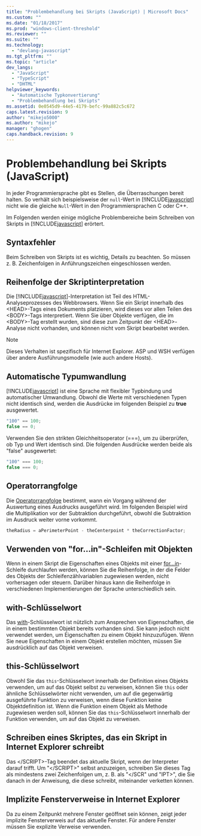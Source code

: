 ```yaml
---
title: "Problembehandlung bei Skripts (JavaScript) | Microsoft Docs"
ms.custom: ""
ms.date: "01/18/2017"
ms.prod: "windows-client-threshold"
ms.reviewer: ""
ms.suite: ""
ms.technology: 
  - "devlang-javascript"
ms.tgt_pltfrm: ""
ms.topic: "article"
dev_langs: 
  - "JavaScript"
  - "TypeScript"
  - "DHTML"
helpviewer_keywords: 
  - "Automatische Typkonvertierung"
  - "Problembehandlung bei Skripts"
ms.assetid: 0e0545d9-44e5-4179-befc-99a882c5c672
caps.latest.revision: 9
author: "mikejo5000"
ms.author: "mikejo"
manager: "ghogen"
caps.handback.revision: 9
---
```

# Problembehandlung bei Skripts (JavaScript)
In jeder Programmiersprache gibt es Stellen, die Überraschungen bereit halten.  So verhält sich beispielsweise der `null`\-Wert in [!INCLUDE[javascript](../../javascript/includes/javascript-md.md)] nicht wie die gleiche `Null`\-Wert in den Programmiersprachen C oder C\+\+.  
  
 Im Folgenden werden einige mögliche Problembereiche beim Schreiben von Skripts in [!INCLUDE[javascript](../../javascript/includes/javascript-md.md)] erörtert.  
  
## Syntaxfehler  
 Beim Schreiben von Skripts ist es wichtig, Details zu beachten.  So müssen z. B. Zeichenfolgen in Anführungszeichen eingeschlossen werden.  
  
## Reihenfolge der Skriptinterpretation  
 Die [!INCLUDE[javascript](../../javascript/includes/javascript-md.md)]\-Interpretation ist Teil des HTML\-Analyseprozesses des Webbrowsers.  Wenn Sie ein Skript innerhalb des \<HEAD\>\-Tags eines Dokuments platzieren, wird dieses vor allen Teilen des \<BODY\>\-Tags interpretiert.  Wenn Sie über Objekte verfügen, die im \<BODY\>\-Tag erstellt wurden, sind diese zum Zeitpunkt der \<HEAD\>\-Analyse nicht vorhanden, und können nicht vom Skript bearbeitet werden.  
  
> [!NOTE]
>  Dieses Verhalten ist spezifisch für Internet Explorer.  ASP und WSH verfügen über andere Ausführungsmodelle \(wie auch andere Hosts\).  
  
## Automatische Typumwandlung  
 [!INCLUDE[javascript](../../javascript/includes/javascript-md.md)] ist eine Sprache mit flexibler Typbindung und automatischer Umwandlung.  Obwohl die Werte mit verschiedenen Typen nicht identisch sind, werden die Ausdrücke im folgenden Beispiel zu **true** ausgewertet.  
  
```javascript  
"100" == 100;  
false == 0;  
```  
  
 Verwenden Sie den strikten Gleichheitsoperator \(\=\=\=\), um zu überprüfen, ob Typ und Wert identisch sind.  Die folgenden Ausdrücke werden beide als "false" ausgewertet:  
  
```javascript  
"100" === 100;  
false === 0;  
```  
  
## Operatorrangfolge  
 Die [Operatorrangfolge](../../javascript/operator-subtractprecedence-javascript.md) bestimmt, wann ein Vorgang während der Auswertung eines Ausdrucks ausgeführt wird.  Im folgenden Beispiel wird die Multiplikation vor der Subtraktion durchgeführt, obwohl die Subtraktion im Ausdruck weiter vorne vorkommt.  
  
```javascript  
theRadius = aPerimeterPoint - theCenterpoint * theCorrectionFactor;  
```  
  
## Verwenden von "for...in"\-Schleifen mit Objekten  
 Wenn in einem Skript die Eigenschaften eines Objekts mit einer [for…in](../../javascript/reference/for-dot-dot-dot-in-statement-javascript.md)\-Schleife durchlaufen werden, können Sie die Reihenfolge, in der die Felder des Objekts der Schleifenzählvariablen zugewiesen werden, nicht vorhersagen oder steuern.  Darüber hinaus kann die Reihenfolge in verschiedenen Implementierungen der Sprache unterschiedlich sein.  
  
## with\-Schlüsselwort  
 Das [with](../../javascript/reference/with-statement-javascript.md)\-Schlüsselwort ist nützlich zum Ansprechen von Eigenschaften, die in einem bestimmten Objekt bereits vorhanden sind. Sie kann jedoch nicht verwendet werden, um Eigenschaften zu einem Objekt hinzuzufügen.  Wenn Sie neue Eigenschaften in einem Objekt erstellen möchten, müssen Sie ausdrücklich auf das Objekt verweisen.  
  
## this\-Schlüsselwort  
 Obwohl Sie das `this`\-Schlüsselwort innerhalb der Definition eines Objekts verwenden, um auf das Objekt selbst zu verweisen, können Sie `this` oder ähnliche Schlüsselwörter nicht verwenden, um auf die gegenwärtig ausgeführte Funktion zu verweisen, wenn diese Funktion keine Objektdefinition ist.  Wenn die Funktion einem Objekt als Methode zugewiesen werden soll, können Sie das `this`\-Schlüsselwort innerhalb der Funktion verwenden, um auf das Objekt zu verweisen.  
  
## Schreiben eines Skriptes, das ein Skript in Internet Explorer schreibt  
 Das \<\/SCRIPT\>\-Tag beendet das aktuelle Skript, wenn der Interpreter darauf trifft.  Um "\<\/SCRIPT\>" selbst anzuzeigen, schreiben Sie dieses Tag als mindestens zwei Zeichenfolgen um, z. B. als "\<\/SCR" und "IPT\>", die Sie danach in der Anweisung, die diese schreibt, miteinander verketten können.  
  
## Implizite Fensterverweise in Internet Explorer  
 Da zu einem Zeitpunkt mehrere Fenster geöffnet sein können, zeigt jeder implizite Fensterverweis auf das aktuelle Fenster.  Für andere Fenster müssen Sie explizite Verweise verwenden.